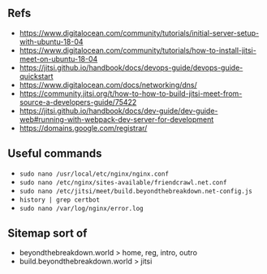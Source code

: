 
## Refs
* https://www.digitalocean.com/community/tutorials/initial-server-setup-with-ubuntu-18-04
* https://www.digitalocean.com/community/tutorials/how-to-install-jitsi-meet-on-ubuntu-18-04
* https://jitsi.github.io/handbook/docs/devops-guide/devops-guide-quickstart
* https://www.digitalocean.com/docs/networking/dns/
* https://community.jitsi.org/t/how-to-how-to-build-jitsi-meet-from-source-a-developers-guide/75422
* https://jitsi.github.io/handbook/docs/dev-guide/dev-guide-web#running-with-webpack-dev-server-for-development
* https://domains.google.com/registrar/

## Useful commands
* `sudo nano /usr/local/etc/nginx/nginx.conf`
* `sudo nano /etc/nginx/sites-available/friendcrawl.net.conf`
* `sudo nano /etc/jitsi/meet/build.beyondthebreakdown.net-config.js`
* `history | grep certbot`
* `sudo nano /var/log/nginx/error.log`

## Sitemap sort of
* beyondthebreakdown.world > home, reg, intro, outro
* build.beyondthebreakdown.world > jitsi